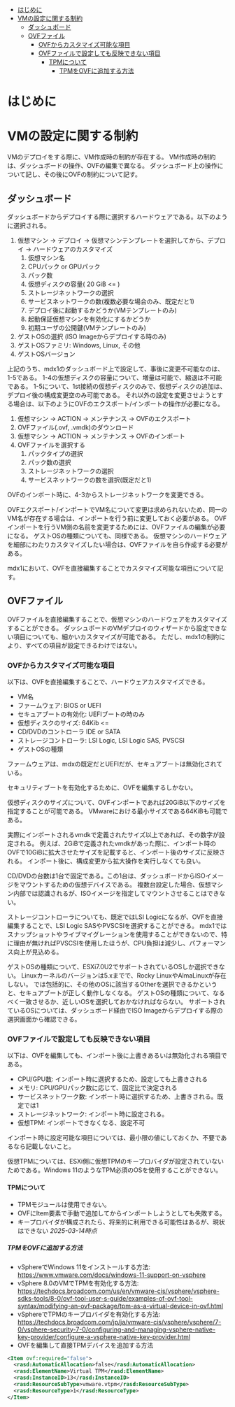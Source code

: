 - [はじめに](#はじめに)
- [VMの設定に関する制約](#vmの設定に関する制約)
  - [ダッシュボード](#ダッシュボード)
  - [OVFファイル](#ovfファイル)
    - [OVFからカスタマイズ可能な項目](#ovfからカスタマイズ可能な項目)
    - [OVFファイルで設定しても反映できない項目](#ovfファイルで設定しても反映できない項目)
      - [TPMについて](#tpmについて)
        - [TPMをOVFに追加する方法](#tpmをovfに追加する方法)

# はじめに
# VMの設定に関する制約
VMのデプロイをする際に、VM作成時の制約が存在する。
VM作成時の制約は、ダッシュボードの操作、OVFの編集で異なる。
ダッシュボード上の操作について記し、その後にOVFの制約について記す。

## ダッシュボード
ダッシュボードからデプロイする際に選択するハードウェアである。以下のように選択される。

1. 仮想マシン -> デプロイ -> 仮想マシンテンプレートを選択してから、デプロイ -> ハードウェアのカスタマイズ
   1. 仮想マシン名
   2. CPUパック or GPUパック
   3. パック数
   4. 仮想ディスクの容量( 20 GiB <= )
   5. ストレージネットワークの選択
   6. サービスネットワークの数(複数必要な場合のみ、既定だと1)
   7. デプロイ後に起動するかどうか(VMテンプレートのみ)
   8. 起動保証仮想マシンを有効化にするかどうか
   9. 初期ユーザの公開鍵(VMテンプレートのみ)
2.  ゲストOSの選択 (ISO Imageからデプロイする時のみ)
   1.  ゲストOSファミリ: Windows, Linux, その他
   2.  ゲストOSバージョン

上記のうち、mdx1のダッシュボード上で設定して、事後に変更不可能なのは、1-5である。
1-4の仮想ディスクの容量について、増量は可能で、縮退は不可能である。
1-5について、1st接続の仮想ディスクのみで、仮想ディスクの追加は、デプロイ後の構成変更空のみ可能である。
それ以外の設定を変更させようとする場合は、以下のようにOVFのエクスポート/インポートの操作が必要になる。

1. 仮想マシン -> ACTION -> メンテナンス -> OVFのエクスポート
2. OVFファイル(.ovf, .vmdk)のダウンロード
3. 仮想マシン -> ACTION -> メンテナンス -> OVFのインポート
4. OVFファイルを選択する
   1. パックタイプの選択
   2. パック数の選択
   3. ストレージネットワークの選択
   4. サービスネットワークの数を選択(既定だと1)

OVFのインポート時に、4-3からストレージネットワークを変更できる。

OVFエクスポート/インポートでVM名について変更は求められないため、同一のVM名が存在する場合は、インポートを行う前に変更しておく必要がある。
OVFインポートを行うVM側の名前を変更するためには、OVFファイルの編集が必要になる。
ゲストOSの種類についても、同様である。
仮想マシンのハードウェアを細部にわたりカスタマイズしたい場合は、OVFファイルを自ら作成する必要がある。

mdx1において、OVFを直接編集することでカスタマイズ可能な項目について記す。

## OVFファイル
OVFファイルを直接編集することで、仮想マシンのハードウェアをカスタマイズすることができる。
ダッシュボードのVMデプロイのウィザードから設定できない項目についても、細かいカスタマイズが可能である。
ただし、mdx1の制約により、すべての項目が設定できるわけではない。

### OVFからカスタマイズ可能な項目
以下は、OVFを直接編集することで、ハードウェアカスタマイズできる。

- VM名
- ファームウェア: BIOS or UEFI
- セキュアブートの有効化: UEFIブートの時のみ
- 仮想ディスクのサイズ:  64Kib <=
- CD/DVDのコントローラ IDE or SATA
- ストレージコントローラ: LSI Logic, LSI Logic SAS, PVSCSI
- ゲストOSの種類

ファームウェアは、mdxの既定だとUEFIだが、セキュアブートは無効化されている。

セキュリティブートを有効化するために、OVFを編集するしかない。

仮想ディスクのサイズについて、OVFインポートであれば20GiB以下のサイズを指定することが可能である。
VMwareにおける最小サイズである64KiBも可能である。

実際にインポートされるvmdkで定義されたサイズ以上であれば、その数字が設定される。
例えば、2GiBで定義されたvmdkがあった際に、インポート時のOVFで10GiBに拡大させたサイズを記載すると、インポート後のサイズに反映される。
インポート後に、構成変更から拡大操作を実行しなくても良い。

CD/DVDの台数は1台で固定である。この1台は、ダッシュボードからISOイメージをマウントするための仮想デバイスである。
複数台設定した場合、仮想マシン内部では認識されるが、ISOイメージを指定してマウントさせることはできない。

ストレージコントローラについても、既定ではLSI Logicになるが、OVFを直接編集することで、LSI Logic SASやPVSCSIを選択することができる。
mdx1ではスナップショットやライブマイグレーションを使用することができないので、特に理由が無ければPVSCSIを使用したほうが、CPU負担は減少し、パフォーマンス向上が見込める。

ゲストOSの種類について、ESXi7.0U2でサポートされているOSしか選択できない。
Linuxカーネルのバージョンは5.xまでで、Rocky LinuxやAlmaLinuxが存在しない。
では包括的に、その他のOSに該当するOtherを選択できるかというと、セキュアブートが正しく動作しなくなる。
ゲストOSの種類について、なるべく一致させるか、近しいOSを選択しておかなければならない。
サポートされているOSについては、ダッシュボード経由でISO Imageからデプロイする際の選択画面から確認できる。

### OVFファイルで設定しても反映できない項目
以下は、OVFを編集しても、インポート後に上書きあるいは無効化される項目である。

- CPU/GPU数: インポート時に選択するため、設定しても上書きされる
- メモリ: CPU/GPUパック数に応じて、固定比で決定される
- サービスネットワーク数: インポート時に選択するため、上書きされる。既定では1
- ストレージネットワーク: インポート時に設定される。
- 仮想TPM: インポートできなくなる、設定不可

インポート時に設定可能な項目については、最小限の値にしておくか、不要であるなら記載しないこと。

仮想TPMについては、ESXi側に仮想TPMのキープロバイダが設定されていないためである。Windows 11のようなTPM必須のOSを使用することができない。

#### TPMについて
- TPMモジュールは使用できない。
- OVFにItem要素で手動で追加してからインポートしようとしても失敗する。
- キープロバイダが構成されたら、将来的に利用できる可能性はあるが、現状はできない _2025-03-14時点_

##### TPMをOVFに追加する方法
- vSphereでWindows 11をインストールする方法: https://www.vmware.com/docs/windows-11-support-on-vsphere
- vSphere 8.0のVMでTPMを有効化する方法: https://techdocs.broadcom.com/us/en/vmware-cis/vsphere/vsphere-sdks-tools/8-0/ovf-tool-user-s-guide/examples-of-ovf-tool-syntax/modifying-an-ovf-package/tpm-as-a-virtual-device-in-ovf.html
- vSphereでTPMのキープロバイダを有効化する方法: https://techdocs.broadcom.com/jp/ja/vmware-cis/vsphere/vsphere/7-0/vsphere-security-7-0/configuring-and-managing-vsphere-native-key-provider/configure-a-vsphere-native-key-provider.html
- OVFを編集して直接TPMデバイスを追加する方法

```xml
<Item ovf:required="false">
  <rasd:AutomaticAllocation>false</rasd:AutomaticAllocation>
  <rasd:ElementName>Virtual TPM</rasd:ElementName>
  <rasd:InstanceID>13</rasd:InstanceID>
  <rasd:ResourceSubType>vmware.vtpm</rasd:ResourceSubType>
  <rasd:ResourceType>1</rasd:ResourceType>
</Item>
```